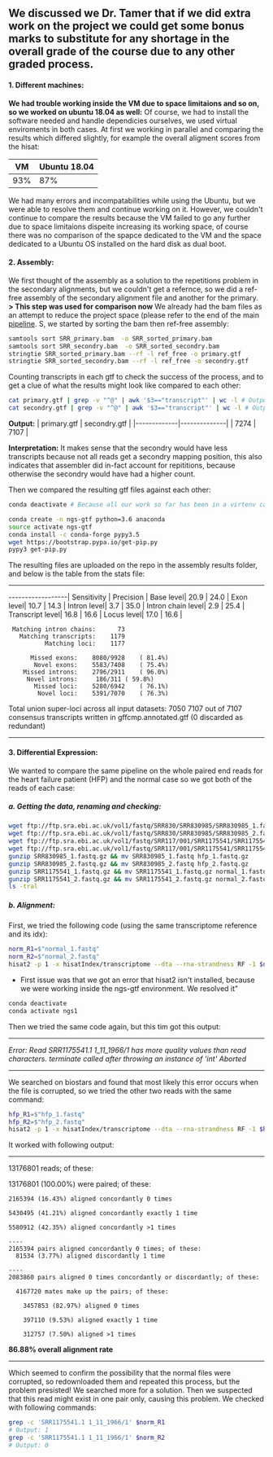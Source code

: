 We discussed we Dr. Tamer that if we did extra work on the project we could get some bonus marks to substitute for any shortage in the overall grade of the course due to any other graded process.
-----------------------------------------------------------------

#### 1. Different machines:
**We had trouble working inside the VM due to space limitaions and so on, so we worked on ubuntu 18.04 as well:**
Of course, we had to install the software needed and handle dependicies ourselves, we used virtual enviroments in both cases.
At first we working in parallel and comparing the results which differed slightly, for example the overall aligment scores from the hisat:

| VM  | Ubuntu 18.04|
|-----|-------------|
| 93% |      87%    |

We had many errors and incompatabilities while using the Ubuntu, but we were able to resolve them and continue working on it. However, we couldn't continue to compare the results because the VM failed to go any further due to space limitaions dispeite increasing its working space, of course there was no comparison of the spapce dedicated to the VM and the space dedicated to a Ubuntu OS installed on the hard disk as dual boot.

#### 2. Assembly:
We first thought of the assembly as a solution to the repetitions problem in the secondary alignments, but we couldn't get a refernce, so we did a ref-free assembly of the secondary alignment file and another for the primary.
**> This step was used for comparison now**
We already had the bam files as an attempt to reduce the project space (please refer to the end of the main [pipeline](https://github.com/ghadir-ali/NGS1_project/blob/master/Project_pipeline.md).
S, we started by sorting the bam then ref-free assembly:
```bash
samtools sort SRR_primary.bam  -o SRR_sorted_primary.bam 
samtools sort SRR_secondry.bam  -o SRR_sorted_secondry.bam 
stringtie SRR_sorted_primary.bam --rf -l ref_free -o primary.gtf
stringtie SRR_sorted_secondry.bam --rf -l ref_free -o secondry.gtf
```
Counting transcripts in each gtf to check the success of the process, and to get a clue of what the results might look like compared to each other:
```bash
cat primary.gtf | grep -v "^@" | awk '$3=="transcript"' | wc -l # Output: 7274
cat secondry.gtf | grep -v "^@" | awk '$3=="transcript"' | wc -l # Output: 7107
```
**Output:**
| primary.gtf | secondry.gtf |
|-------------|--------------|
|    7274     |     7107     |

**Interpretation:**
It makes sense that the secondry would have less transcripts because not all reads get a secondry mapping position, this also indicates that assembler did in-fact account for repititions, because otherwise the secondry would have had a higher count.

Then we compared the resulting gtf files against each other:
```bash
conda deactivate # Because all our work so far has been in a virtenv called ngs1, now we need to make a different one.

conda create -n ngs-gtf python=3.6 anaconda
source activate ngs-gtf
conda install -c conda-forge pypy3.5
wget https://bootstrap.pypa.io/get-pip.py
pypy3 get-pip.py


```

The resulting files are uploaded on the repo in the assembly results folder, and below is the table from the stats file:
_____________________________________________________________________________________________________________________
------------------| Sensitivity | Precision  |
        Base level|    20.9     |    24.0    |
        Exon level|    10.7     |    14.3    |
      Intron level|     3.7     |    35.0    |
Intron chain level|     2.9     |    25.4    |
  Transcript level|    16.8     |    16.6    |
       Locus level|    17.0     |    16.6    |

     Matching intron chains:      73
       Matching transcripts:    1179
              Matching loci:    1177

          Missed exons:    8080/9928	( 81.4%)
           Novel exons:    5583/7408	( 75.4%)
        Missed introns:    2796/2911	( 96.0%)
         Novel introns:     186/311	( 59.8%)
           Missed loci:    5280/6942	( 76.1%)
            Novel loci:    5391/7070	( 76.3%)

 Total union super-loci across all input datasets: 7050 
7107 out of 7107 consensus transcripts written in gffcmp.annotated.gtf (0 discarded as redundant)
_____________________________________________________________________________________________________________________

#### 3. Differential Expression:
We wanted to compare the same pipeline on the whole paired end reads for the heart failure patient (HFP) and the normal case so we got both of the reads of each case:
  ##### a. Getting the data, renaming and checking:

```bash
wget ftp://ftp.sra.ebi.ac.uk/vol1/fastq/SRR830/SRR830985/SRR830985_1.fastq.gz # hfp_read1
wget ftp://ftp.sra.ebi.ac.uk/vol1/fastq/SRR830/SRR830985/SRR830985_2.fastq.gz # hfp_read2
wget ftp://ftp.sra.ebi.ac.uk/vol1/fastq/SRR117/001/SRR1175541/SRR1175541_1.fastq.gz # normal_read1
wget ftp://ftp.sra.ebi.ac.uk/vol1/fastq/SRR117/001/SRR1175541/SRR1175541_2.fastq.gz #normal_read2
gunzip SRR830985_1.fastq.gz && mv SRR830985_1.fastq hfp_1.fastq.gz
gunzip SRR830985_2.fastq.gz && mv SRR830985_2.fastq hfp_2.fastq.gz
gunzip SRR1175541_1.fastq.gz && mv SRR1175541_1.fastq.gz normal_1.fastq
gunzip SRR1175541_2.fastq.gz && mv SRR1175541_2.fastq.gz normal_2.fastq
ls -tral
```
  ##### b. Alignment:
  First, we tried the following code (using the same transcriptome reference and its idx):
  ```bash
  norm_R1=$"normal_1.fastq"
  norm_R2=$"normal_2.fastq"
  hisat2 -p 1 -x hisatIndex/transcriptome --dta --rna-strandness RF -1 $norm_R1 -2 $norm_R2 -S norm.sam
  ```
  * First issue was that we got an error that hisat2 isn't installed, because we were working inside the ngs-gtf environment. We resolved it"
  ```bash
  conda deactivate
  conda activate ngs1
  ```
  Then we tried the same code again, but this tim got this output:
_____________________________________________________________________________________________________________________
  *Error: Read SRR1175541.1 1_11_1966/1 has more quality values than read characters.
terminate called after throwing an instance of 'int'
Aborted*
_____________________________________________________________________________________________________________________

We searched on biostars and found that most likely this error occurs when the file is corrupted, so we tried the other two reads with the same command:
```bash
hfp_R1=$"hfp_1.fastq"
hfp_R2=$"hfp_2.fastq"
hisat2 -p 1 -x hisatIndex/transcriptome --dta --rna-strandness RF -1 $hfp_R1 -2 $hfp_R2 -S hfp.sam
```
It worked with following output:
_____________________________________________________________________________________________________________________
13176801 reads; of these:

  13176801 (100.00%) were paired; of these:
  
    2165394 (16.43%) aligned concordantly 0 times
    
    5430495 (41.21%) aligned concordantly exactly 1 time
    
    5580912 (42.35%) aligned concordantly >1 times
    
    ----
    2165394 pairs aligned concordantly 0 times; of these:
      81534 (3.77%) aligned discordantly 1 time
      
    ----
    2083860 pairs aligned 0 times concordantly or discordantly; of these:
    
      4167720 mates make up the pairs; of these:
      
        3457853 (82.97%) aligned 0 times
        
        397110 (9.53%) aligned exactly 1 time
        
        312757 (7.50%) aligned >1 times
        
__86.88% overall alignment rate__
_____________________________________________________________________________________________________________________

Which seemed to confirm the possibility that the normal files were corrupted, so redownloaded them and repeated this process, but the problem presisted!
We searched more for a solution. Then we suspected that this read might exist in one pair only, causing this problem. We checked with following commands:
```bash
grep -c 'SRR1175541.1 1_11_1966/1' $norm_R1
# Output: 1
grep -c 'SRR1175541.1 1_11_1966/1' $norm_R2
# Output: 0
```
